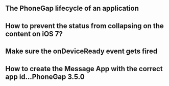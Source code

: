 ## The PhoneGap lifecycle of an application

## How to prevent the status from collapsing on the content on iOS 7?

## Make sure the onDeviceReady event gets fired

## How to create the Message App with the correct app id...PhoneGap 3.5.0

##